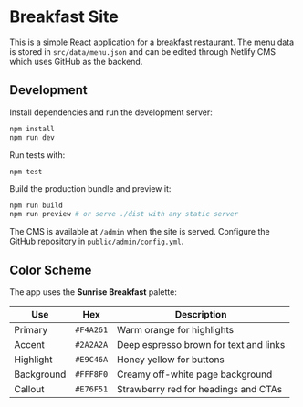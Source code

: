 # Breakfast Site

This is a simple React application for a breakfast restaurant. The menu data is stored in `src/data/menu.json` and can be edited through Netlify CMS which uses GitHub as the backend.

## Development

Install dependencies and run the development server:

```bash
npm install
npm run dev
```

Run tests with:

```bash
npm test
```

Build the production bundle and preview it:

```bash
npm run build
npm run preview # or serve ./dist with any static server
```

The CMS is available at `/admin` when the site is served. Configure the GitHub repository in `public/admin/config.yml`.

## Color Scheme

The app uses the **Sunrise Breakfast** palette:

| Use | Hex | Description |
| --- | --- | --- |
| Primary | `#F4A261` | Warm orange for highlights |
| Accent | `#2A2A2A` | Deep espresso brown for text and links |
| Highlight | `#E9C46A` | Honey yellow for buttons |
| Background | `#FFF8F0` | Creamy off-white page background |
| Callout | `#E76F51` | Strawberry red for headings and CTAs |
